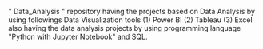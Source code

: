 " Data_Analysis " repository having the projects based on Data Analysis by using followings Data Visualization tools 
(1) Power BI 
(2) Tableau 
(3) Excel
 also having the data analysis projects by using programming language "Python with Jupyter Notebook" and SQL.
